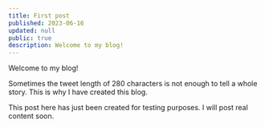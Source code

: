 ```yaml
---
title: First post
published: 2023-06-16
updated: null
public: true
description: Welcome to my blog!
---
```


Welcome to my blog!

Sometimes the tweet length of 280 characters is not enough to tell a whole story. This is why I have created this blog.

This post here has just been created for testing purposes. I will post real content soon.
